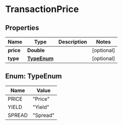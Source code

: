 

# TransactionPrice

## Properties

Name | Type | Description | Notes
------------ | ------------- | ------------- | -------------
**price** | **Double** |  |  [optional]
**type** | [**TypeEnum**](#TypeEnum) |  |  [optional]



## Enum: TypeEnum

Name | Value
---- | -----
PRICE | &quot;Price&quot;
YIELD | &quot;Yield&quot;
SPREAD | &quot;Spread&quot;



